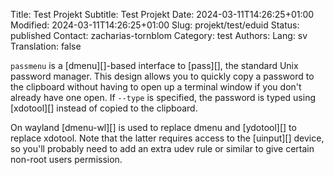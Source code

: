 Title: Test Projekt
Subtitle: Test Projekt
Date: 2024-03-11T14:26:25+01:00
Modified: 2024-03-11T14:26:25+01:00
Slug: projekt/test/eduid
Status: published
Contact: zacharias-tornblom
Category: test
Authors: 
Lang: sv
Translation: false


`passmenu` is a [dmenu][]-based interface to [pass][], the standard Unix
password manager. This design allows you to quickly copy a password to the
clipboard without having to open up a terminal window if you don't already have
one open. If `--type` is specified, the password is typed using [xdotool][]
instead of copied to the clipboard.

On wayland [dmenu-wl][] is used to replace dmenu and [ydotool][] to replace xdotool.
Note that the latter requires access to the [uinput][] device, so you'll probably
need to add an extra udev rule or similar to give certain non-root users permission.